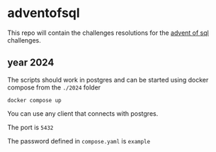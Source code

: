 # adventofsql

This repo will contain the challenges resolutions for the [advent of sql](https://adventofsql.com/) challenges.

## year 2024

The scripts should work in postgres and can be started using docker compose from the `./2024` folder

```shell
docker compose up
```

You can use any client that connects with postgres.

The port is `5432`

The password defined in `compose.yaml` is `example`
